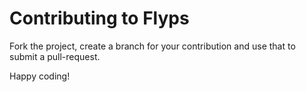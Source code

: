 Contributing to Flyps
=====================

Fork the project, create a branch for your contribution and use that to submit a pull-request.

Happy coding!
